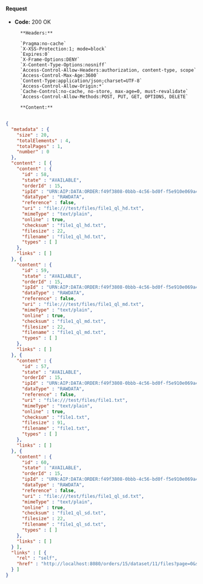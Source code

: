 #### Request

* **Code:** 200 OK

        **Headers:**

        `Pragma:no-cache`
        `X-XSS-Protection:1; mode=block`
        `Expires:0`
        `X-Frame-Options:DENY`
        `X-Content-Type-Options:nosniff`
        `Access-Control-Allow-Headers:authorization, content-type, scope`
        `Access-Control-Max-Age:3600`
        `Content-Type:application/json;charset=UTF-8`
        `Access-Control-Allow-Origin:*`
        `Cache-Control:no-cache, no-store, max-age=0, must-revalidate`
        `Access-Control-Allow-Methods:POST, PUT, GET, OPTIONS, DELETE`

        **Content:**

```json
    
{
  "metadata" : {
    "size" : 20,
    "totalElements" : 4,
    "totalPages" : 1,
    "number" : 0
  },
  "content" : [ {
    "content" : {
      "id" : 58,
      "state" : "AVAILABLE",
      "orderId" : 15,
      "ipId" : "URN:AIP:DATA:ORDER:f49f3808-0bbb-4c56-bd0f-f5e910e069a4:V1",
      "dataType" : "RAWDATA",
      "reference" : false,
      "uri" : "file:///test/files/file1_ql_hd.txt",
      "mimeType" : "text/plain",
      "online" : true,
      "checksum" : "file1_ql_hd.txt",
      "filesize" : 22,
      "filename" : "file1_ql_hd.txt",
      "types" : [ ]
    },
    "links" : [ ]
  }, {
    "content" : {
      "id" : 59,
      "state" : "AVAILABLE",
      "orderId" : 15,
      "ipId" : "URN:AIP:DATA:ORDER:f49f3808-0bbb-4c56-bd0f-f5e910e069a4:V1",
      "dataType" : "RAWDATA",
      "reference" : false,
      "uri" : "file:///test/files/file1_ql_md.txt",
      "mimeType" : "text/plain",
      "online" : true,
      "checksum" : "file1_ql_md.txt",
      "filesize" : 22,
      "filename" : "file1_ql_md.txt",
      "types" : [ ]
    },
    "links" : [ ]
  }, {
    "content" : {
      "id" : 57,
      "state" : "AVAILABLE",
      "orderId" : 15,
      "ipId" : "URN:AIP:DATA:ORDER:f49f3808-0bbb-4c56-bd0f-f5e910e069a4:V1",
      "dataType" : "RAWDATA",
      "reference" : false,
      "uri" : "file:///test/files/file1.txt",
      "mimeType" : "text/plain",
      "online" : true,
      "checksum" : "file1.txt",
      "filesize" : 91,
      "filename" : "file1.txt",
      "types" : [ ]
    },
    "links" : [ ]
  }, {
    "content" : {
      "id" : 60,
      "state" : "AVAILABLE",
      "orderId" : 15,
      "ipId" : "URN:AIP:DATA:ORDER:f49f3808-0bbb-4c56-bd0f-f5e910e069a4:V1",
      "dataType" : "RAWDATA",
      "reference" : false,
      "uri" : "file:///test/files/file1_ql_sd.txt",
      "mimeType" : "text/plain",
      "online" : true,
      "checksum" : "file1_ql_sd.txt",
      "filesize" : 22,
      "filename" : "file1_ql_sd.txt",
      "types" : [ ]
    },
    "links" : [ ]
  } ],
  "links" : [ {
    "rel" : "self",
    "href" : "http://localhost:8080/orders/15/dataset/11/files?page=0&size=20"
  } ]
}
```

